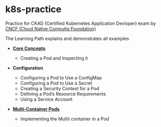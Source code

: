 # k8s-practice
Practice for CKAD (Certified Kubernetes Application Devloper) exam by <a href="https://www.cncf.io/"> CNCF (Cloud Native Computig Foundation)</a>

The Learning Path explains and demonstrates all examples  

<ul>
  <li>
<a href="./practice_files/CKAD Excercise A - Core Concept.txt">
  <b> Core Concepts </b></a>
  </li>

- Creating a Pod and Inspecting it
</ul>

<ul>
  <li>
<b> Configuration </b>
  </li>
  
- Configuring a Pod to Use a ConfigMap </br>
- Configuring a Pod to Use a Secret </br>
- Creating a Security Context for a Pod </br>
- Defining a Pod’s Resource Requirements </br>
- Using a Service Account</br>
 </ul>


<ul>
  <li>
<a href="https://github.com/engineerbaz/k8s-practice/blob/master/practice_files/CKAD%20Excercise%20-%20B%20-%20Multi%20Container.txt">
  <b> Multi-Container Pods </b> </a>
  </li>

- Implementing the Multii container in a Pod
 </ul>
